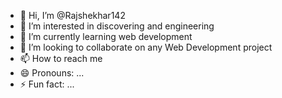 - 👋 Hi, I’m @Rajshekhar142
- 👀 I’m interested in discovering and engineering
- 🌱 I’m currently learning web development
- 💞️ I’m looking to collaborate on any Web Development project
- 📫 How to reach me 
- 😄 Pronouns: ...
- ⚡ Fun fact: ...

<!---
Rajshekhar142/Rajshekhar142 is a ✨ special ✨ repository because its `README.md` (this file) appears on your GitHub profile.
You can click the Preview link to take a look at your changes.
--->
